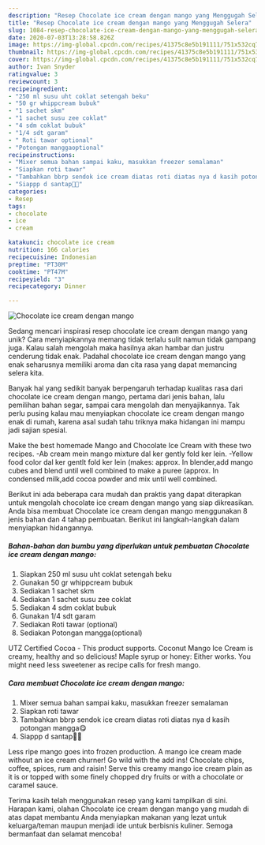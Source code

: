 ```yaml
---
description: "Resep Chocolate ice cream dengan mango yang Menggugah Selera"
title: "Resep Chocolate ice cream dengan mango yang Menggugah Selera"
slug: 1084-resep-chocolate-ice-cream-dengan-mango-yang-menggugah-selera
date: 2020-07-03T13:28:58.826Z
image: https://img-global.cpcdn.com/recipes/41375c8e5b191111/751x532cq70/chocolate-ice-cream-dengan-mango-foto-resep-utama.jpg
thumbnail: https://img-global.cpcdn.com/recipes/41375c8e5b191111/751x532cq70/chocolate-ice-cream-dengan-mango-foto-resep-utama.jpg
cover: https://img-global.cpcdn.com/recipes/41375c8e5b191111/751x532cq70/chocolate-ice-cream-dengan-mango-foto-resep-utama.jpg
author: Ivan Snyder
ratingvalue: 3
reviewcount: 3
recipeingredient:
- "250 ml susu uht coklat setengah beku"
- "50 gr whippcream bubuk"
- "1 sachet skm"
- "1 sachet susu zee coklat"
- "4 sdm coklat bubuk"
- "1/4 sdt garam"
- " Roti tawar optional"
- "Potongan manggaoptional"
recipeinstructions:
- "Mixer semua bahan sampai kaku, masukkan freezer semalaman"
- "Siapkan roti tawar"
- "Tambahkan bbrp sendok ice cream diatas roti diatas nya d kasih potongan mangga😋"
- "Siappp d santap🥰🤤"
categories:
- Resep
tags:
- chocolate
- ice
- cream

katakunci: chocolate ice cream 
nutrition: 166 calories
recipecuisine: Indonesian
preptime: "PT30M"
cooktime: "PT47M"
recipeyield: "3"
recipecategory: Dinner

---
```



![Chocolate ice cream dengan mango](https://img-global.cpcdn.com/recipes/41375c8e5b191111/751x532cq70/chocolate-ice-cream-dengan-mango-foto-resep-utama.jpg)

Sedang mencari inspirasi resep chocolate ice cream dengan mango yang unik? Cara menyiapkannya memang tidak terlalu sulit namun tidak gampang juga. Kalau salah mengolah maka hasilnya akan hambar dan justru cenderung tidak enak. Padahal chocolate ice cream dengan mango yang enak seharusnya memiliki aroma dan cita rasa yang dapat memancing selera kita.

Banyak hal yang sedikit banyak berpengaruh terhadap kualitas rasa dari chocolate ice cream dengan mango, pertama dari jenis bahan, lalu pemilihan bahan segar, sampai cara mengolah dan menyajikannya. Tak perlu pusing kalau mau menyiapkan chocolate ice cream dengan mango enak di rumah, karena asal sudah tahu triknya maka hidangan ini mampu jadi sajian spesial.

Make the best homemade Mango and Chocolate Ice Cream with these two recipes. -Ab cream mein mango mixture dal ker gently fold ker lein. -Yellow food color dal ker gentlt fold ker lein (makes: approx. In blender,add mango cubes and blend until well combined to make a puree (approx. In condensed milk,add cocoa powder and mix until well combined.


Berikut ini ada beberapa cara mudah dan praktis yang dapat diterapkan untuk mengolah chocolate ice cream dengan mango yang siap dikreasikan. Anda bisa membuat Chocolate ice cream dengan mango menggunakan 8 jenis bahan dan 4 tahap pembuatan. Berikut ini langkah-langkah dalam menyiapkan hidangannya.

<!--inarticleads1-->

##### Bahan-bahan dan bumbu yang diperlukan untuk pembuatan Chocolate ice cream dengan mango:

1. Siapkan 250 ml susu uht coklat setengah beku
1. Gunakan 50 gr whippcream bubuk
1. Sediakan 1 sachet skm
1. Sediakan 1 sachet susu zee coklat
1. Sediakan 4 sdm coklat bubuk
1. Gunakan 1/4 sdt garam
1. Sediakan  Roti tawar (optional)
1. Sediakan Potongan mangga(optional)


UTZ Certified Cocoa - This product supports. Coconut Mango Ice Cream is creamy, healthy and so delicious! Maple syrup or honey: Either works. You might need less sweetener as recipe calls for fresh mango. 

<!--inarticleads2-->

##### Cara membuat Chocolate ice cream dengan mango:

1. Mixer semua bahan sampai kaku, masukkan freezer semalaman
1. Siapkan roti tawar
1. Tambahkan bbrp sendok ice cream diatas roti diatas nya d kasih potongan mangga😋
1. Siappp d santap🥰🤤


Less ripe mango goes into frozen production. A mango ice cream made without an ice cream churner! Go wild with the add ins! Chocolate chips, coffee, spices, rum and raisin! Serve this creamy mango ice cream plain as it is or topped with some finely chopped dry fruits or with a chocolate or caramel sauce. 

Terima kasih telah menggunakan resep yang kami tampilkan di sini. Harapan kami, olahan Chocolate ice cream dengan mango yang mudah di atas dapat membantu Anda menyiapkan makanan yang lezat untuk keluarga/teman maupun menjadi ide untuk berbisnis kuliner. Semoga bermanfaat dan selamat mencoba!
